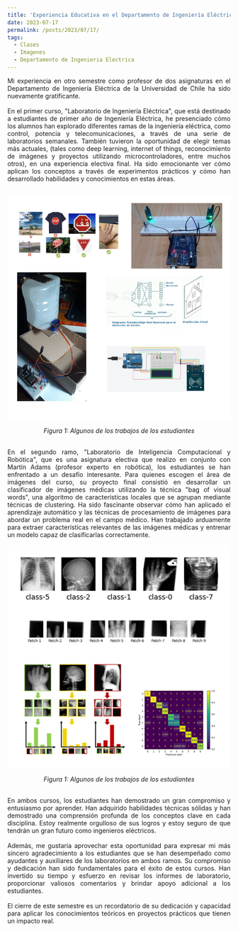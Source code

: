 ```yaml
---
title: 'Experiencia Educativa en el Departamento de Ingeniería Eléctrica de la Universidad de Chile'
date: 2023-07-17
permalink: /posts/2023/07/17/
tags:
  - Clases
  - Imagenes
  - Departamento de Ingenieria Electrica
---
```



<div style="text-align: justify;">Mi experiencia en otro semestre como profesor de dos asignaturas en el Departamento de Ingeniería Eléctrica de la Universidad de Chile ha sido nuevamente gratificante.</div>
<br>
<div style="text-align: justify;">En el primer curso, "Laboratorio de Ingeniería Eléctrica", que está destinado a estudiantes de primer año de Ingeniería Eléctrica, he presenciado cómo los alumnos han explorado diferentes ramas de la ingeniería eléctrica, como control, potencia y telecomunicaciones, a través de una serie de laboratorios semanales. También tuvieron la oportunidad de elegir temas más actuales, (tales como deep learning, internet of things, reconocimiento de imágenes y proyectos utilizando microcontroladores, entre muchos otros), en una experiencia electiva final. Ha sido emocionante ver cómo aplican los conceptos a través de experimentos prácticos y cómo han desarrollado habilidades y conocimientos en estas áreas.</div>
<br>

<p align="center">
  <p align="center">
  <img src="/files/Proyectos_EL3001_2023_01.jpg" alt="Algunos de los trabajos de los estudiantes">
</p>
<p align="center">
  <em>Figura 1: Algunos de los trabajos de los estudiantes</em>
</p>
<br>
<div style="text-align: justify;">En el segundo ramo, "Laboratorio de Inteligencia Computacional y Robótica", que es una asignatura electiva que realizo en conjunto con Martín Adams (profesor experto en robótica), los estudiantes se han enfrentado a un desafío interesante. Para quienes escogen el área de imágenes del curso, su proyecto final consistió en desarrollar un clasificador de imágenes médicas utilizando la técnica "bag of visual words", una algoritmo de características locales que se agrupan mediante técnicas de clustering. Ha sido fascinante observar cómo han aplicado el aprendizaje automático y las técnicas de procesamiento de imágenes para abordar un problema real en el campo médico. Han trabajado arduamente para extraer características relevantes de las imágenes médicas y entrenar un modelo capaz de clasificarlas correctamente.
</div>
<p align="center">
  <p align="center">
  <img src="/files/Proyectos_EL5206_2023_01.jpg" alt="Resumen del proyecto _Bag of Visual Words_ aplicado a imágenes médicas">
</p>
<p align="center">
  <em>Figura 1: Algunos de los trabajos de los estudiantes</em>
</p>
<br>
<div style="text-align: justify;">
En ambos cursos, los estudiantes han demostrado un gran compromiso y entusiasmo por aprender. Han adquirido habilidades técnicas sólidas y han demostrado una comprensión profunda de los conceptos clave en cada disciplina. Estoy realmente orgulloso de sus logros y estoy seguro de que tendrán un gran futuro como ingenieros eléctricos.
</div>
<br>
<div style="text-align: justify;">
Además, me gustaría aprovechar esta oportunidad para expresar mi más sincero agradecimiento a los estudiantes que se han desempeñado como ayudantes y auxiliares de los laboratorios en ambos ramos. Su compromiso y dedicación han sido fundamentales para el éxito de estos cursos. Han invertido su tiempo y esfuerzo en revisar los informes de laboratorio, proporcionar valiosos comentarios y brindar apoyo adicional a los estudiantes.
</div>
<br>
<div style="text-align: justify;">
El cierre de este semestre es un recordatorio de su dedicación y capacidad para aplicar los conocimientos teóricos en proyectos prácticos que tienen un impacto real.
</div>

